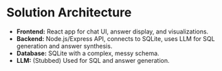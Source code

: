 # Solution Architecture

- **Frontend:** React app for chat UI, answer display, and visualizations.
- **Backend:** Node.js/Express API, connects to SQLite, uses LLM for SQL generation and answer synthesis.
- **Database:** SQLite with a complex, messy schema.
- **LLM:** (Stubbed) Used for SQL and answer generation.
